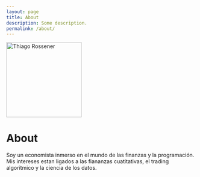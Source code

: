 ```yaml
---
layout: page
title: About
description: Some description.
permalink: /about/
---
```


<img class="img-rounded" src="/assets/img/uploads/profile.png" alt="Thiago Rossener" width="200">

# About

Soy un economista inmerso en el mundo de las finanzas y la programación.
Mis intereses estan ligados a las fiananzas cuatitativas, el trading algoritmico y la ciencia de los datos.
